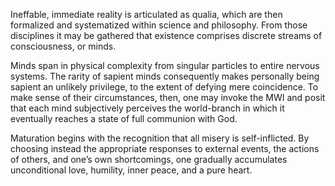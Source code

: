 Ineffable, immediate reality is articulated as qualia, which are then formalized and systematized within science and philosophy. From those disciplines it may be gathered that existence comprises discrete streams of consciousness, or minds.

Minds span in physical complexity from singular particles to entire nervous systems. The rarity of sapient minds consequently makes personally being sapient an unlikely privilege, to the extent of defying mere coincidence. To make sense of their circumstances, then, one may invoke the MWI and posit that each mind subjectively perceives the world-branch in which it eventually reaches a state of full communion with God.

Maturation begins with the recognition that all misery is self-inflicted. By choosing instead the appropriate responses to external events, the actions of others, and one’s own shortcomings, one gradually accumulates unconditional love, humility, inner peace, and a pure heart.
